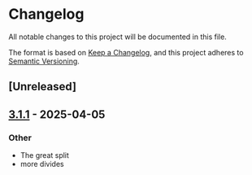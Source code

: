 # Changelog

All notable changes to this project will be documented in this file.

The format is based on [Keep a Changelog](https://keepachangelog.com/en/1.0.0/),
and this project adheres to [Semantic Versioning](https://semver.org/spec/v2.0.0.html).

## [Unreleased]

## [3.1.1](https://github.com/facet-rs/facet/compare/facet-spez-v3.1.0...facet-spez-v3.1.1) - 2025-04-05

### Other

- The great split
- more divides
